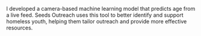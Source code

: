 I developed a camera-based machine learning model that predicts age from a live feed. Seeds Outreach uses this tool to better identify and support homeless youth, helping them tailor outreach and provide more effective resources.

